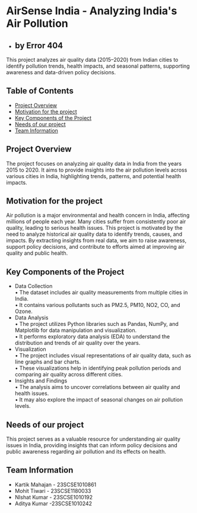 # AirSense India - Analyzing India's Air Pollution
- ## by Error 404
This project analyzes air quality data (2015–2020) from Indian cities to identify pollution trends, health impacts, and seasonal patterns, supporting awareness and data-driven policy decisions.
## Table of Contents
- [Project Overview](#Project-Overview)
- [Motivation for the project ](#Motivation-for-the-project )
- [Key Components of the Project](#Key-Components-of-the-Project)
- [Needs of our project](#Needs-of-our-project)
- [Team Information](#team-information)

## Project Overview  
The project focuses on analyzing air quality data in India from the years 2015 to 2020. It aims to provide insights into the air pollution levels across various cities in India, highlighting trends, patterns, and potential health impacts.

## Motivation for the project 
Air pollution is a major environmental and health concern in India, affecting millions of people each year. Many cities suffer from consistently poor air quality, leading to serious health issues. This project is motivated by the need to analyze historical air quality data to identify trends, causes, and impacts. By extracting insights from real data, we aim to raise awareness, support policy decisions, and contribute to efforts aimed at improving air quality and public health.

## Key Components of the Project
- Data Collection  
• The dataset includes air quality measurements from multiple cities in India.  
• It contains various pollutants such as PM2.5, PM10, NO2, CO, and Ozone.  
- Data Analysis  
• The project utilizes Python libraries such as Pandas, NumPy, and Matplotlib for data manipulation and visualization.  
• It performs exploratory data analysis (EDA) to understand the distribution and trends of air quality over the years.  
- Visualization  
• The project includes visual representations of air quality data, such as line graphs and bar charts.  
• These visualizations help in identifying peak pollution periods and comparing air quality across different cities.  
- Insights and Findings  
• The analysis aims to uncover correlations between air quality and health issues.  
• It may also explore the impact of seasonal changes on air pollution levels.  

## Needs of our project
This project serves as a valuable resource for understanding air quality issues in India, providing insights that can inform policy decisions and public awareness regarding air pollution and its effects on health.

## Team Information
- Kartik Mahajan - 23SCSE1010861
- Mohit Tiwari - 23SCSE1180033
- NIshat Kumar - 23SCSE1010192 
- Aditya Kumar -23SCSE1010242
